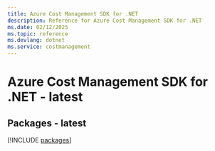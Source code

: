 ```yaml
---
title: Azure Cost Management SDK for .NET
description: Reference for Azure Cost Management SDK for .NET
ms.date: 02/12/2025
ms.topic: reference
ms.devlang: dotnet
ms.service: costmanagement
---
```

# Azure Cost Management SDK for .NET - latest
## Packages - latest
[!INCLUDE [packages](cost-management-index.md)]